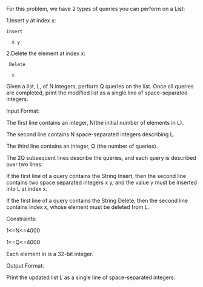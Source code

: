For this problem, we have 2 types of queries you can perform on a List:

1.Insert y at index x:

    Insert
    
      x y

2.Delete the element at index x:

     Delete
     
      x
Given a list, L, of N integers, perform Q queries on the list. Once all queries are completed, print the modified list as a single line of space-separated integers.

Input Format:

The first line contains an integer,  N(the initial number of elements in L).

The second line contains N space-separated integers describing L.

The third line contains an integer, Q (the number of queries).

The 2Q subsequent lines describe the queries, and each query is described over two lines:

   If the first line of a query contains the String Insert, then the second line contains two space separated integers x y, and the value y must be inserted into L at index x.
   
   If the first line of a query contains the String Delete, then the second line contains index x, whose element must be deleted from L.

Constraints:

1<=N<=4000

1<=Q<=4000

Each element in is a 32-bit integer.

Output Format:

Print the updated list L as a single line of space-separated integers.
